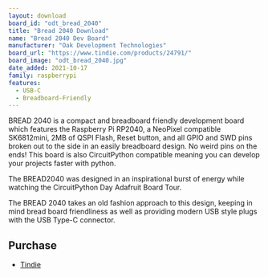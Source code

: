 ```yaml
---
layout: download
board_id: "odt_bread_2040"
title: "Bread 2040 Download"
name: "Bread 2040 Dev Board"
manufacturer: "Oak Development Technologies"
board_url: "https://www.tindie.com/products/24791/"
board_image: "odt_bread_2040.jpg"
date_added: 2021-10-17
family: raspberrypi
features:
  - USB-C
  - Breadboard-Friendly
---
```


BREAD 2040 is a compact and breadboard friendly development board which features the Raspberry Pi RP2040, a NeoPixel compatible SK6812mini, 2MB of QSPI Flash, Reset button, and all GPIO and SWD pins broken out to the side in an easily breadboard design. No weird pins on the ends! This board is also CircuitPython compatible meaning you can develop your projects faster with python.

The BREAD2040 was designed in an inspirational burst of energy while watching the CircuitPython Day Adafruit Board Tour.

The BREAD 2040 takes an old fashion approach to this design, keeping in mind bread board friendliness as well as providing modern USB style plugs with the USB Type-C connector.

## Purchase

* [Tindie](https://www.tindie.com/products/24791/)
